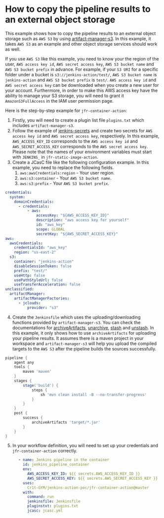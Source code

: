 # How to copy the pipeline results to an external object storage

This example shows how to copy the pipeline results to an external object storage such as `AWS S3` by using
[artifact-manager-s3](https://plugins.jenkins.io/artifact-manager-s3/). In this example, it takes `AWS S3` as an example
and other object storage services should work as well.

If you use `AWS S3` like this example, you need to know your the region of the user, `AWS access key id`, `AWS secret access key`, 
`AWS S3 bucket name` and `AWS S3 bucket prefix` in advance. For example, if your `S3 URI` for a specific folder under a 
bucket is `s3://jenkins-action/test/`, `AWS S3 bucket name` is `jenkins-action` and `AWS S3 bucket prefix` is `test/`.
`AWS access key id` and `AWS secret access key` can be downloaded when you create a new user for your account.
Furthermore, in order to make this AWS access key have the ability to manage your S3 storage,
you will need to grant it `AmazonS3FullAccess` in the IAM user permission page.

Here is the step-by-step example for `jfr-container-action`:
1. Firstly, you will need to create a plugin list file `plugins.txt` which includes `artifact-manager-s3`.
2. Follow the example of [jenkins-secrets](../jenkins-secrets) and create two secrets for `AWS access key id` and `AWS secret access key`, respectively.
In this example, `AWS_ACCESS_KEY_ID` corresponds to the `AWS access key id` and `AWS_SECRET_ACCESS_KEY` corresponds to the `AWS secret access key`.
Please note that the names of your environment variables must start with `JENKINS_` in `jfr-static-image-action`.
3. Create a JCasC file like the following configuration example. In this example, you need to replace the following fields.
    1. `aws:awsCredentials:region` - Your user region.
    2. `aws:s3:container` - Your `AWS S3 bucket name`.
    3. `aws:s3:prefix` - Your `AWS S3 bucket prefix`.
```yaml
credentials:
  system:
    domainCredentials:
      - credentials:
          - aws:
              accessKey: "${AWS_ACCESS_KEY_ID}"
              description: "aws access key for yourself"
              id: "aws_key"
              scope: GLOBAL
              secretKey: "${AWS_SECRET_ACCESS_KEY}"
aws:
  awsCredentials:
    credentialsId: "aws_key"
    region: "us-east-2"
  s3:
    container: "jenkins-action"
    disableSessionToken: false
    prefix: "test/"
    useHttp: false
    usePathStyleUrl: false
    useTransferAcceleration: false
unclassified:
  artifactManager:
    artifactManagerFactories:
      - jclouds:
          provider: "s3"
```
4. Create the `Jenkinsfile` which uses the uploading/downloading functions provided by `artifact-manager-s3`.
You can check the documentations for [archiveArtifacts](https://www.jenkins.io/doc/pipeline/steps/core/#archiveartifacts-archive-the-artifacts),
[unarchive](https://www.jenkins.io/doc/pipeline/steps/workflow-basic-steps/#unarchive-copy-archived-artifacts-into-the-workspace),
[stash](https://www.jenkins.io/doc/pipeline/steps/workflow-basic-steps/#stash-stash-some-files-to-be-used-later-in-the-build) and 
[unstash](https://www.jenkins.io/doc/pipeline/steps/workflow-basic-steps/#unstash-restore-files-previously-stashed).
In this example, it only shows how to use `archiveArtifacts` for uploading your pipeline results.
It assumes there is a maven project in your workspace and `artifact-manager-s3` will help you upload the compiled targets to the `AWS S3` after
the pipeline builds the sources successfully.
```groovy
pipeline {
    agent any
    tools {
        maven 'maven'
    }
    stages {
        stage('build') {
            steps {
                sh 'mvn clean install -B --no-transfer-progress'
            }
        }
    }
    post {
        success {
            archiveArtifacts 'target/*.jar'
        }
    }
}
```
5. In your workflow definition, you will need to set up your credentials and `jfr-container-action` correctly.
```yaml
      - name: Jenkins pipeline in the container
        id: jenkins_pipeline_container
        env:
          AWS_ACCESS_KEY_ID: ${{ secrets.AWS_ACCESS_KEY_ID }}
          AWS_SECRET_ACCESS_KEY: ${{ secrets.AWS_SECRET_ACCESS_KEY }}
        uses:
          Cr1t-GYM/jenkins-action-poc/jfr-container-action@master
        with:
          command: run
          jenkinsfile: Jenkinsfile
          pluginstxt: plugins.txt
          jcasc: jcasc.yml
```
